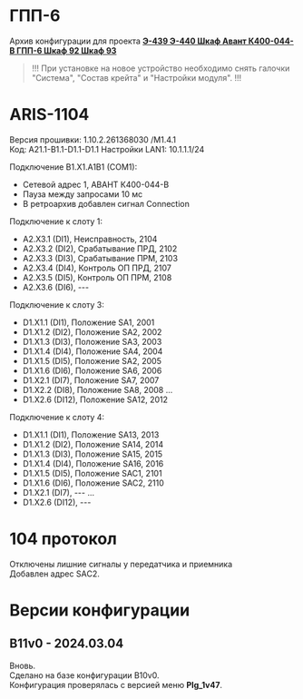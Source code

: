 ﻿ГПП-6
=====

Архив конфигурации для проекта **[Э-439 Э-440 Шкаф Авант К400-044-В ГПП-6 Шкаф 92 Шкаф 93](Э-439_Э-440_Шкаф_Авант_К400-044-В_ГПП-6_Шкаф_92_Шкаф_93.pdf)**

> !!! При установке на новое устройство необходимо снять галочки "Система", "Состав крейта" и "Настройки модуля". !!!


# ARIS-1104

Версия прошивки: 1.10.2.261368030 /M1.4.1  
Код: A21.1-B1.1-D1.1-D1.1
Настройки LAN1: 10.1.1.1/24

Подключение B1.X1.A1B1 (COM1):
- Сетевой адрес 1, АВАНТ К400-044-В
- Пауза между запросами 10 мс
- В ретроархив добавлен сигнал Connection

Подключение к слоту 1:
- A2.X3.1 (DI1),  Неисправность,    2104
- A2.X3.2 (DI2),  Срабатывание ПРД, 2102
- A2.X3.3 (DI3),  Срабатывание ПРМ, 2103
- A2.X3.4 (DI4),  Контроль ОП ПРД,  2107
- A2.X3.5 (DI5),  Контроль ОП ПРМ,  2108
- A2.X3.6 (DI6),  ---

Подключение к слоту 3:
- D1.X1.1 (DI1),  Положение SA1,    2001
- D1.X1.2 (DI2),  Положение SA2,    2002
- D1.X1.3 (DI3),  Положение SA3,    2003
- D1.X1.4 (DI4),  Положение SA4,    2004
- D1.X1.5 (DI5),  Положение SA2,    2005
- D1.X1.6 (DI6),  Положение SA6,    2006
- D1.X2.1 (DI7),  Положение SA7,    2007
- D1.X2.2 (DI8),  Положение SA8,    2008
...
- D1.X2.6 (DI12), Положение SA12,   2012

Подключение к слоту 4:
- D1.X1.1 (DI1),  Положение SA13,   2013
- D1.X1.2 (DI2),  Положение SA14,   2014
- D1.X1.3 (DI3),  Положение SA15,   2015
- D1.X1.4 (DI4),  Положение SA16,   2016
- D1.X1.5 (DI5),  Положение SAC1,   2101
- D1.X1.6 (DI6),  Положение SAC2,   2110
- D1.X2.1 (DI7),  ---
...
- D1.X2.6 (DI12), ---


# 104 протокол

Отключены лишние сигналы у передатчика и приемника  
Добавлен адрес SAС2.


# Версии конфигурации

## B11v0 - 2024.03.04

Вновь.  
Сделано на базе конфигурации B10v0.  
Конфигурация проверялась с версией меню **PIg_1v47**.


